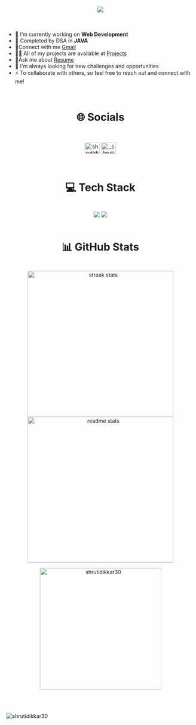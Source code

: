 <h1 align="center">
    <img src="https://readme-typing-svg.herokuapp.com/?font=Righteous&size=35&center=true&vCenter=true&width=500&height=70&duration=4000&lines=Hi+There!+👋;+I'm+Shruti+Dikkar!;" />
</h1>

<br/>

 
- 🔭 I’m currently working on **Web Development**
- 👯 Completed by DSA in **JAVA**
- 💬Connect with me [Gmail](mailto:shrutidikkar30@gmail.com)
- 👨‍💻 All of my projects are available at [Projects](https://github.com/Shrutidikkar30)
- 📄Ask me about [Resume](https://drive.google.com/file/d/1Zhf4Re2qFIqUJ4tiGOLC8Ocry8uCrFYl/view?usp=drive_link)
- 💬 I'm always looking for new challenges and opportunities
- ⚡ To collaborate with others, so feel free to reach out and connect with me!
<br/>

<h1 align="Center">🌐 Socials</h1>
<br/>
<p align="center">
<a href="https://linkedin.com/in/shrutidikkar" target="blank"><img align="center" src="https://raw.githubusercontent.com/rahuldkjain/github-profile-readme-generator/master/src/images/icons/Social/linked-in-alt.svg" alt="shrutidikkar" height="30" width="40" /></a>
<a href="https://instagram.com/_shruti3003" target="blank"><img align="center" src="https://raw.githubusercontent.com/rahuldkjain/github-profile-readme-generator/master/src/images/icons/Social/instagram.svg" alt="_shruti3003" height="30" width="40" /></a>
</p>
<br/>
 
<h1 align="center">💻 Tech Stack</h1>
<br/>
<div align="center">
    <img src="https://skillicons.dev/icons?i=html,css,bootstrap,tailwind,vscode,git,github,figma" />
    <img src="https://skillicons.dev/icons?i=c,cpp,java,python,javascript,mysql,mongodb,firebase" /><br>
</div>

<br/>


<h1 align="center">📊 GitHub Stats </h1>
<br>
<div align=center>
  <img width=390 src="https://github-readme-streak-stats-salesp07.vercel.app/?user=shrutidikkar30&count_private=true&theme=react&border_radius=10" alt="streak stats"/>
  <img width=390 src="https://github-readme-stats-salesp07.vercel.app/api?username=shrutidikkar30&count_private=true&show_icons=true&theme=react&rank_icon=github&border_radius=10" alt="readme stats" />
  <br/>
  <p><img width=325 align="center" src="https://github-readme-stats.vercel.app/api/top-langs?username=shrutidikkar30&show_icons=true&locale=en&langs_count=7&layout=compact&theme=react&border_radius=10&size_weight=0.5&count_weight=0.5&exclude_repo=github-readme-stats" alt="shrutidikkar30" /></p>
</div>

<br/><br/>
<p align="left"> <img src="https://komarev.com/ghpvc/?username=shrutidikkar30&label=Profile%20views&color=0e75b6&style=flat" alt="shrutidikkar30" /> </p>


